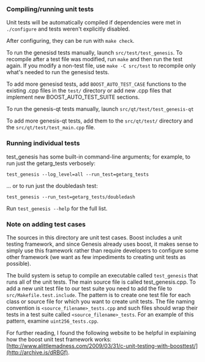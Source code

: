 ### Compiling/running unit tests

Unit tests will be automatically compiled if dependencies were met in `./configure`
and tests weren't explicitly disabled.

After configuring, they can be run with `make check`.

To run the genesisd tests manually, launch `src/test/test_genesis`. To recompile
after a test file was modified, run `make` and then run the test again. If you
modify a non-test file, use `make -C src/test` to recompile only what's needed
to run the genesisd tests.

To add more genesisd tests, add `BOOST_AUTO_TEST_CASE` functions to the existing
.cpp files in the `test/` directory or add new .cpp files that
implement new BOOST_AUTO_TEST_SUITE sections.

To run the genesis-qt tests manually, launch `src/qt/test/test_genesis-qt`

To add more genesis-qt tests, add them to the `src/qt/test/` directory and
the `src/qt/test/test_main.cpp` file.

### Running individual tests

test_genesis has some built-in command-line arguments; for
example, to run just the getarg_tests verbosely:

    test_genesis --log_level=all --run_test=getarg_tests

... or to run just the doubledash test:

    test_genesis --run_test=getarg_tests/doubledash

Run `test_genesis --help` for the full list.

### Note on adding test cases

The sources in this directory are unit test cases.  Boost includes a
unit testing framework, and since Genesis already uses boost, it makes
sense to simply use this framework rather than require developers to
configure some other framework (we want as few impediments to creating
unit tests as possible).

The build system is setup to compile an executable called `test_genesis`
that runs all of the unit tests.  The main source file is called
test_genesis.cpp. To add a new unit test file to our test suite you need 
to add the file to `src/Makefile.test.include`. The pattern is to create 
one test file for each class or source file for which you want to create 
unit tests.  The file naming convention is `<source_filename>_tests.cpp` 
and such files should wrap their tests in a test suite 
called `<source_filename>_tests`. For an example of this pattern, 
examine `uint256_tests.cpp`.

For further reading, I found the following website to be helpful in
explaining how the boost unit test framework works:
[http://www.alittlemadness.com/2009/03/31/c-unit-testing-with-boosttest/](http://archive.is/dRBGf).
